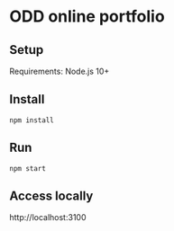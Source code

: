 # ODD online portfolio

## Setup
Requirements:
Node.js 10+


## Install
```
npm install
```

## Run
```
npm start
```

## Access locally
http://localhost:3100
